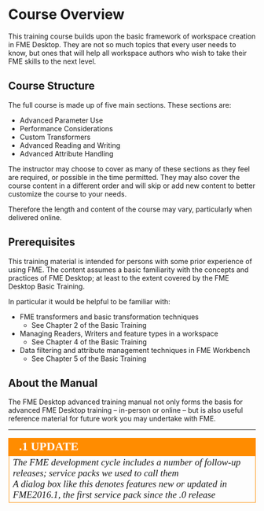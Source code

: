 # Course Overview #
This training course builds upon the basic framework of workspace creation in FME Desktop. They are not so much topics that every user needs to know, but ones that will help all workspace authors who wish to take their FME skills to the next level.


## Course Structure ##
The full course is made up of five main sections. These sections are:

- Advanced Parameter Use
- Performance Considerations
- Custom Transformers
- Advanced Reading and Writing
- Advanced Attribute Handling

The instructor may choose to cover as many of these sections as they feel are required, or possible in the time permitted. They may also cover the course content in a different order and will skip or add new content to better customize the course to your needs.

Therefore the length and content of the course may vary, particularly when delivered online.


## Prerequisites ##
This training material is intended for persons with some prior experience of using FME. The content assumes a basic familiarity with the concepts and practices of FME Desktop; at least to the extent covered by the FME Desktop Basic Training.

In particular it would be helpful to be familiar with:

- FME transformers and basic transformation techniques
	- See Chapter 2 of the Basic Training
- Managing Readers, Writers and feature types in a workspace
	- See Chapter 4 of the Basic Training
- Data filtering and attribute management techniques in FME Workbench
	- See Chapter 5 of the Basic Training


## About the Manual ##
The FME Desktop advanced training manual not only forms the basis for advanced FME Desktop training – in-person or online – but is also useful reference material for future work you may undertake with FME.

---

<!--Updated Section--> 

<table style="border-spacing: 0px">
<tr>
<td style="vertical-align:middle;background-color:darkorange;border: 2px solid darkorange">
<i class="fa fa-bolt fa-lg fa-pull-left fa-fw" style="color:white;padding-right: 12px;vertical-align:text-top"></i>
<span style="color:white;font-size:x-large;font-weight: bold;font-family:serif">.1 UPDATE</span>
</td>
</tr>

<tr>
<td style="border: 1px solid darkorange">
<span style="font-family:serif; font-style:italic; font-size:larger">
The FME development cycle includes a number of follow-up releases; service packs we used to call them
<br>A dialog box like this denotes features new or updated in FME2016.1, the first service pack since the .0 release
</span>
</td>
</tr>
</table>
